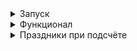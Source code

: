 <details><summary>Запуск</summary>
Для того, чтобы запустить необходимо проделать следующие шаги на Windows, установите [Git Bash](https://git-scm.com/)

1. Склонируйте репозиторий

```shell
git clone https://github.com/maksim25y/TestApplication.git
```

2. Скачайте и установите Docker

Скачать и найти инструкцию по установке вы можете на официальном сайте [Docker](https://www.docker.com)

3. Запустите приложение в Docker

Для этого откройте терминал и перейдите в папку репозитория

```shell
cd TestApplication
```
Далее введите команду
```shell
docker-compose up
```
Готово! Сервер запущен.
Чтобы зайти на сайт перейдите по ссылке: localhost:8080

Чтобы остановить работу контейнеров, в терминале, откуда вы запускали docker-compose нажмите Ctrl+C (Control + C для Mac)
</details>
<details><summary>Функционал</summary>
Для получения рассчёта по средней зарплате за год и количеству дней отпуска необходимо зайти в Postman или др, далее выполнить GET запрос по адресу localhost:8080/calculate, указав в параметрах запроса среднюю ЗП за год averageSalary и количество дней отпуска amountVacationDays:
  
![image](https://github.com/user-attachments/assets/3da79f59-fe68-439e-8b41-86b4ec59d82f)

Для получения рассчёта по средней зарплате за год, количеству дней отпуска, дате начала отпуска необходимо зайти в Postman или др, далее выполнить GET запрос по адресу localhost:8080/calculate, указав в параметрах запроса среднюю ЗП за год averageSalary, количество дней отпуска amountVacationDays, дату начала отпуска startDate:

![image](https://github.com/user-attachments/assets/6bdedcbc-c4fe-4d20-badd-09e3470d27a5)

При указании значений меньше нуля в качестве средней ЗП или указании значений меньше или равных нулю в качестве количества отпускных будет выдана ошибка:

![image](https://github.com/user-attachments/assets/664b822d-1915-4e18-8cd7-67fff7020f90)

При указании в параметрах запроса некооректного формата даты будет выдана ошибка:

![image](https://github.com/user-attachments/assets/11433bee-b54b-46c2-bab3-7e8f860bd10d)

</details>
<details><summary>Праздники при подсчёте</summary>
  
  1 января

  
  7 января
  
  23 февраля
  
  8 марта
  
  9 мая
  
  4 ноября
  
</details>


